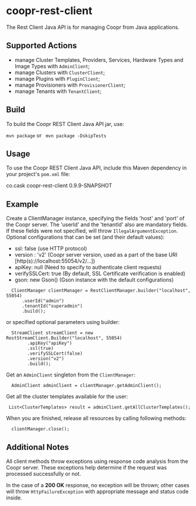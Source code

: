 coopr-rest-client
==================

The Rest Client Java API is for managing Coopr from Java applications.

## Supported Actions

 - manage Cluster Templates, Providers, Services, Hardware Types and Image Types with ```AdminClient```;
 - manage Clusters with ```ClusterClient```;
 - manage Plugins with ```PluginClient```;
 - manage Provisioners with ```ProvisionerClient```;
 - manage Tenants with ```TenantClient```; 

## Build
 
 To build the Coopr REST Client Java API jar, use:
 
 ```mvn package``` or ``` mvn package -DskipTests```

## Usage

 To use the Coopr REST Client Java API, include this Maven dependency in your project's ```pom.xml``` file:
 
 <dependency>
  <groupId>co.cask</groupId>
  <artifactId>coopr-rest-client</artifactId>
  <version>0.9.9-SNAPSHOT</version>
 </dependency>
            
## Example
   
 Create a ClientManager instance, specifying the fields 'host' and 'port' of the Coopr server.
 The 'userId' and the 'tenantId' also are mandatory fields. If these fields were not specified, will throw 
 ```IllegalArgumentException```. 
 Optional configurations that can be set (and their default values):
  
  - ssl: false (use HTTP protocol) 
  - version : 'v2' (Coopr server version, used as a part of the base URI [http(s)://localhost:55054/v2/...]) 
  - apiKey:  null (Need to specify to authenticate client requests)
  - verifySSLCert: true (By default, SSL Certificate verification is enabled)
  - gson: new Gson() (Gson instance with the default configurations) 
   
 ```
   ClientManager clientManager = RestClientManager.builder("localhost", 55054)
       .userId("admin")
       .tenantId("superadmin")
       .build();
 ```
      
 or specified optional parameters using builder:
 
 ```
   StreamClient streamClient = new RestStreamClient.Builder("localhost", 55054)
         .apiKey("apiKey")
         .ssl(true)
         .verifySSLCert(false)
         .version("v2")
         .build();
 ```
 
 Get an ```AdminClient``` singleton from the ```ClientManager```:
 
 ```
   AdminClient adminClient = clientManager.getAdminClient();
 ```
 Get all the cluster templates available for the user:     
 
 ```
  List<ClusterTemplates> result = adminClient.getAllClusterTemplates();
 ```
   
 When you are finished, release all resources by calling following methods:
  
 ```  
   clientManager.close();
 ```

## Additional Notes
 
 All client methods throw exceptions using response code analysis from the Coopr server. 
 These exceptions help determine if the request was processed successfully or not.
 
 In the case of a **200 OK** response, no exception will be thrown; other cases will throw ```HttpFailureException```
 with appropriate message and status code inside. 
 